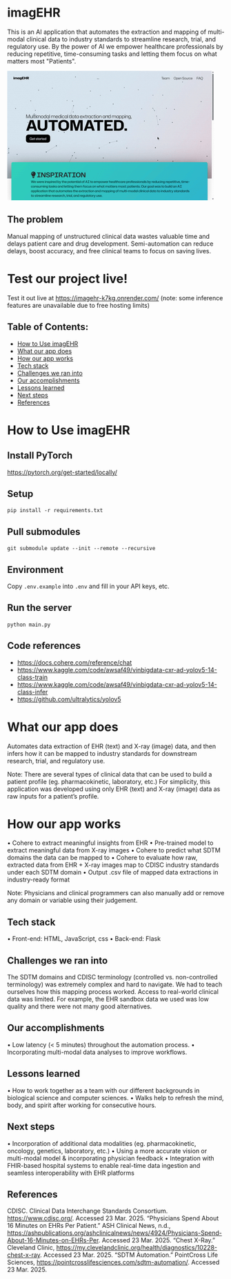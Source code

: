 # imagEHR
This is an AI application that automates the extraction and mapping of multi-modal clinical data to industry standards to streamline research, trial, and regulatory use. By the power of AI we empower healthcare professionals by reducing repetitive, time-consuming tasks and letting them focus on what matters most "Patients". 

![](gif/sample.gif)

## The problem
Manual mapping of unstructured clinical data wastes valuable time and delays patient care and drug development. Semi-automation can reduce delays, boost accuracy, and free clinical teams to focus on saving lives.



# Test our project live!
Test it out live at https://imagehr-k7kg.onrender.com/ (note: some inference features are unavailable due to free hosting limits)

## Table of Contents:

- [How to Use imagEHR](#how-to-use-imagEHR)
- [What our app does](#test-our-project-live!)
- [How our app works](#how-to-use-imagEHR)
- [Tech stack](#how-to-use-imagEHR)
- [Challenges we ran into](#challenges-we-ran-into)
- [Our accomplishments](#)
- [Lessons learned](#)
- [Next steps](#)
- [References](#)


# How to Use imagEHR
## Install PyTorch
https://pytorch.org/get-started/locally/

## Setup
```
pip install -r requirements.txt
```

## Pull submodules
```
git submodule update --init --remote --recursive
```

## Environment
Copy `.env.example` into `.env` and fill in your API keys, etc.

## Run the server
```
python main.py
```
## Code references
- https://docs.cohere.com/reference/chat
- https://www.kaggle.com/code/awsaf49/vinbigdata-cxr-ad-yolov5-14-class-train
- https://www.kaggle.com/code/awsaf49/vinbigdata-cxr-ad-yolov5-14-class-infer
- https://github.com/ultralytics/yolov5



# What our app does
Automates data extraction of EHR (text) and X-ray (image) data, and then infers how it can be mapped to industry standards for downstream research, trial, and regulatory use.

Note: There are several types of clinical data that can be used to build a patient profile (eg. pharmacokinetic, laboratory, etc.) For simplicity, this application was developed using only EHR (text) and X-ray (image) data as raw inputs for a patient’s profile.

# How our app works
• Cohere to extract meaningful insights from EHR
• Pre-trained model to extract meaningful data from X-ray images
• Cohere to predict what SDTM domains the data can be mapped to
• Cohere to evaluate how raw, extracted data from EHR + X-ray images map to CDISC industry standards under each SDTM domain
• Output .csv file of mapped data extractions in industry-ready format

Note: Physicians and clinical programmers can also manually add or remove any domain or variable using their judgement.

## Tech stack
• Front-end: HTML, JavaScript, css
• Back-end: Flask

## Challenges we ran into
The SDTM domains and CDISC terminology (controlled vs. non-controlled terminology) was extremely complex and hard to navigate. We had to teach ourselves how this mapping process worked. Access to real-world clinical data was limited. For example, the EHR sandbox data we used was low quality and there were not many good alternatives.

## Our accomplishments
• Low latency (< 5 minutes) throughout the automation process.
• Incorporating multi-modal data analyses to improve workflows.

## Lessons learned
• How to work together as a team with our different backgrounds in biological science and computer sciences.
• Walks help to refresh the mind, body, and spirit after working for consecutive hours.

## Next steps
• Incorporation of additional data modalities (eg. pharmacokinetic, oncology, genetics, laboratory, etc.)
• Using a more accurate vision or multi-modal model & incorporating physician feedback
• Integration with FHIR-based hospital systems to enable real-time data ingestion and seamless interoperability with EHR platforms


## References
CDISC. Clinical Data Interchange Standards Consortium. https://www.cdisc.org/. Accessed 23 Mar. 2025.
“Physicians Spend About 16 Minutes on EHRs Per Patient.” ASH Clinical News, n.d., https://ashpublications.org/ashclinicalnews/news/4924/Physicians-Spend-About-16-Minutes-on-EHRs-Per. Accessed 23 Mar. 2025.
“Chest X-Ray.” Cleveland Clinic, https://my.clevelandclinic.org/health/diagnostics/10228-chest-x-ray. Accessed 23 Mar. 2025.
“SDTM Automation.” PointCross Life Sciences, https://pointcrosslifesciences.com/sdtm-automation/. Accessed 23 Mar. 2025.
